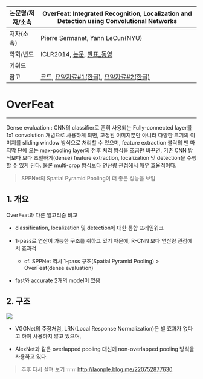 |논문명/저자/소속|OverFeat: Integrated Recognition, Localization and Detection using Convolutional Networks|
|-|-|
|저자(소속)|Pierre Sermanet, Yann LeCun(NYU)|
|학회/년도|ICLR2014, [논문](https://arxiv.org/abs/1312.6229), [발표_동영](https://www.youtube.com/watch?v=3U-bZgKFS7g)|
|키워드||
|참고|[코드](https://github.com/sermanet/OverFeat), [요약자료#1(한글)](http://laonple.blog.me/220752877630), [요약자료#2(한글)](http://www.whydsp.org/294)|



# OverFeat

--- 

Dense evaluation :  CNN의 classifier로 흔히 사용되는 Fully-connected layer를 1x1 convolution 개념으로 사용하게 되면, 고정된 이미지뿐만 아니라 다양한 크기의 이미지를 sliding window 방식으로 처리할 수 있으며, feature extraction 블락의 맨 마지막 단에 오는 max-pooling layer의 전후 처리 방식을 조금만 바꾸면, 기존 CNN 방식보다 보다 조밀하게(dense) feature extraction, localization 및 detection을 수행할 수 있게 된다. 물론 multi-crop 방식보다 연산량 관점에서 매우 효율적이다.

> SPPNet의 Spatial Pyramid Pooling이 더 좋은 성능을 보임 

## 1. 개요 

OverFeat과 다른 알고리즘 비교
- classification, localization 및 detection에 대한 통합 프레임워크


- 1-pass로 연산이 가능한 구조를 취하고 있기 때문에, R-CNN 보다 연산량 관점에서 효과적
    - cf. SPPNet 역시 1-pass 구조(Spatial Pyramid Pooling) > OverFeat(dense evaluation)
    
    
- fast와 accurate 2개의 model이 있음 
    
## 2. 구조 

![](http://i.imgur.com/BQQynUt.png)

- VGGNet의 주장처럼, LRN(Local Response Normalization)은 별 효과가 없다고 하여 사용하지 않고 있으며, 

- AlexNet과 같은 overlapped pooling 대신에 non-overlapped pooling 방식을 사용하고 있다.



> 추후 다시 살펴 보기 ㅠㅠ  http://laonple.blog.me/220752877630